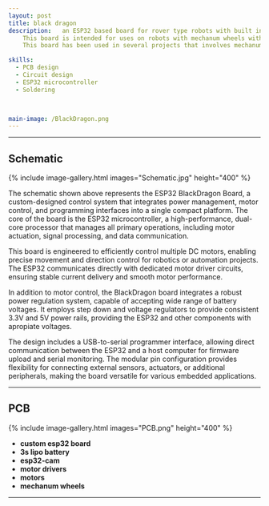 ```yaml
---
layout: post
title: black dragon
description:   an ESP32 based board for rover type robots with built in BLE and WIFI connectivity.
    This board is intended for uses on robots with mechanum wheels with built in motor drivers and powered by a 2S - 4s lipo batteries.
    This board has been used in several projects that involves mechanum wheels i.e. the surveilance bot with built in camera module.

skills: 
  - PCB design
  - Circuit design
  - ESP32 microcontroller
  - Soldering
  


main-image: /BlackDragon.png
---
```


---
##  Schematic 
{% include image-gallery.html images="Schematic.jpg" height="400" %}

The schematic shown above represents the ESP32 BlackDragon Board, a custom-designed control system that integrates power management, motor control, and programming interfaces into a single compact platform. The core of the board is the ESP32 microcontroller, a high-performance, dual-core processor that manages all primary operations, including motor actuation, signal processing, and data communication.

This board is engineered to efficiently control multiple DC motors, enabling precise movement and direction control for robotics or automation projects. The ESP32 communicates directly with dedicated motor driver circuits, ensuring stable current delivery and smooth motor performance.

In addition to motor control, the BlackDragon board integrates a robust power regulation system, capable of accepting wide range of battery voltages. It employs step down and voltage regulators to provide consistent 3.3V and 5V power rails, providing the ESP32 and other components with apropiate voltages.

The design includes a USB-to-serial programmer interface, allowing direct communication between the ESP32 and a host computer for firmware upload and serial monitoring. The modular pin configuration provides flexibility for connecting external sensors, actuators, or additional peripherals, making the board versatile for various embedded applications.



---

##  PCB 
{% include image-gallery.html images="PCB.png" height="400" %}

- **custom esp32 board** 
- **3s lipo battery**
- **esp32-cam**
- **motor drivers** 
- **motors** 
- **mechanum wheels** 


---

